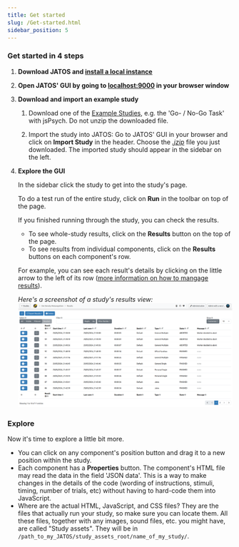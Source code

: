```yaml
---
title: Get started
slug: /Get-started.html
sidebar_position: 5
---
```


### Get started in 4 steps

1. **Download JATOS and [install a local instance](Installation.html)**

1. **Open JATOS' GUI by going to [localhost:9000](http://localhost:9000) in your browser window**

1. **Download and import an example study**

   1. Download one of the [Example Studies](/Example-Studies), e.g. the 'Go- / No-Go Task' with jsPsych. Do not unzip the downloaded file. 

   1. Import the study into JATOS: Go to JATOS' GUI in your browser and click on **Import Study** in the header. Choose the [_.jzip_](JATOS-Study-Archive-JZIP.html) file you just downloaded. The imported study should appear in the sidebar on the left.

1. **Explore the GUI**

   In the sidebar click the study to get into the study's page. 

   To do a test run of the entire study, click on **Run** in the toolbar on top of the page.

   If you finished running through the study, you can check the results.
   
   * To see whole-study results, click on the **Results** button on the top of the page.
   * To see results from individual components, click on the **Results** buttons on each component's row.

   For example, you can see each result's details by clicking on the little arrow to the left of its row ([more information on how to mangage results](Manage-results.html)).

   _Here's a screenshot of a study's results view:_
   ![Results View screenshot](/img/v39x/results_view_12.png)

### Explore

Now it's time to explore a little bit more.

* You can click on any component's position button and drag it to a new position within the study. 
* Each component has a **Properties** button. The component's HTML file may read the data in the field 'JSON data'. This is a way to make changes in the details of the code (wording of instructions, stimuli, timing, number of trials, etc) without having to hard-code them into JavaScript. 
* Where are the actual HTML, JavaScript, and CSS files? They are the files that actually run your study, so make sure you can locate them. All these files, together with any images, sound files, etc. you might have, are called "Study assets". They will be in `/path_to_my_JATOS/study_assets_root/name_of_my_study/`.
